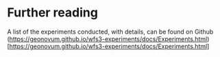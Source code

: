 # Further reading
A list of the experiments conducted, with details, can be found on Github (https://geonovum.github.io/wfs3-experiments/docs/Experiments.html)[https://geonovum.github.io/wfs3-experiments/docs/Experiments.html]
